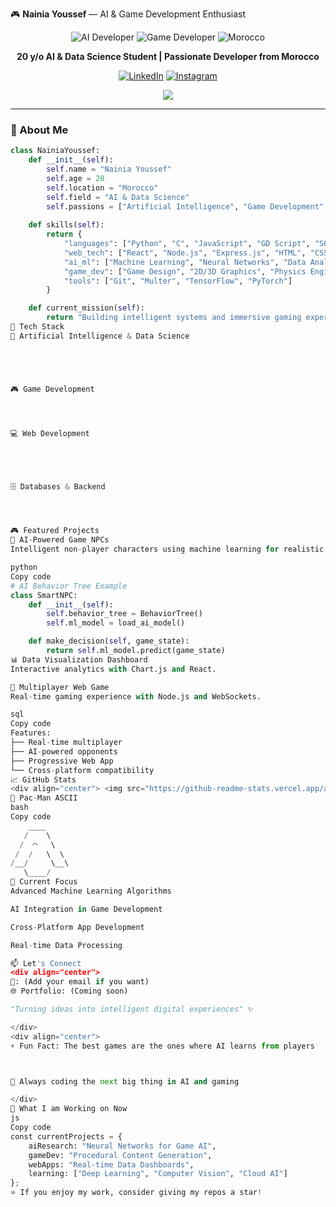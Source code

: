🎮 **Nainia Youssef** — AI & Game Development Enthusiast

<div align="center">

![AI Developer](https://img.shields.io/badge/-AI_Developer-purple?style=for-the-badge)
![Game Developer](https://img.shields.io/badge/-Game_Developer-green?style=for-the-badge)
![Morocco](https://img.shields.io/badge/-Morocco-red?style=for-the-badge)

**20 y/o AI & Data Science Student | Passionate Developer from Morocco**

[![LinkedIn](https://img.shields.io/badge/LinkedIn-Connect-blue?style=for-the-badge&logo=linkedin)](https://www.linkedin.com/in/youssef-nainia-6964842a4/)
[![Instagram](https://img.shields.io/badge/Instagram-Follow-pink?style=for-the-badge&logo=instagram)](https://www.instagram.com/ousseef.exe/)

<img src="https://profile-counter.glitch.me/NainiaYoussef/count.svg" />

</div>

---

### 🚀 About Me

```python
class NainiaYoussef:
    def __init__(self):
        self.name = "Nainia Youssef"
        self.age = 20
        self.location = "Morocco"
        self.field = "AI & Data Science"
        self.passions = ["Artificial Intelligence", "Game Development", "App Development"]
    
    def skills(self):
        return {
            "languages": ["Python", "C", "JavaScript", "GD Script", "SQL"],
            "web_tech": ["React", "Node.js", "Express.js", "HTML", "CSS", "Chart.js"],
            "ai_ml": ["Machine Learning", "Neural Networks", "Data Analysis"],
            "game_dev": ["Game Design", "2D/3D Graphics", "Physics Engines"],
            "tools": ["Git", "Multer", "TensorFlow", "PyTorch"]
        }

    def current_mission(self):
        return "Building intelligent systems and immersive gaming experiences!"
🎯 Tech Stack
🤖 Artificial Intelligence & Data Science





🎮 Game Development




💻 Web Development





🗄️ Databases & Backend




🎮 Featured Projects
🤖 AI-Powered Game NPCs
Intelligent non-player characters using machine learning for realistic gameplay.

python
Copy code
# AI Behavior Tree Example
class SmartNPC:
    def __init__(self):
        self.behavior_tree = BehaviorTree()
        self.ml_model = load_ai_model()

    def make_decision(self, game_state):
        return self.ml_model.predict(game_state)
📊 Data Visualization Dashboard
Interactive analytics with Chart.js and React.

🎯 Multiplayer Web Game
Real-time gaming experience with Node.js and WebSockets.

sql
Copy code
Features:
├── Real-time multiplayer
├── AI-powered opponents
├── Progressive Web App
└── Cross-platform compatibility
📈 GitHub Stats
<div align="center"> <img src="https://github-readme-stats.vercel.app/api?username=NainiaYoussef&show_icons=true&theme=radical" /> <img src="https://github-readme-stats.vercel.app/api/top-langs/?username=NainiaYoussef&layout=compact&theme=radical" /> <img src="https://streak-stats.demolab.com/?user=NainiaYoussef&theme=radical" /> </div>
🎨 Pac-Man ASCII
bash
Copy code
    ____        
   /    \       
  /  ◠   \      
 /  /   \  \    
/__/     \__\   
   \____/       
🌟 Current Focus
Advanced Machine Learning Algorithms

AI Integration in Game Development

Cross-Platform App Development

Real-time Data Processing

📫 Let's Connect
<div align="center">
📧: (Add your email if you want)
🌐 Portfolio: (Coming soon)

"Turning ideas into intelligent digital experiences" ✨

</div>
<div align="center">
⚡ Fun Fact: The best games are the ones where AI learns from players



🚀 Always coding the next big thing in AI and gaming

</div>
🎯 What I am Working on Now
js
Copy code
const currentProjects = {
    aiResearch: "Neural Networks for Game AI",
    gameDev: "Procedural Content Generation",
    webApps: "Real-time Data Dashboards",
    learning: ["Deep Learning", "Computer Vision", "Cloud AI"]
};
⭐ If you enjoy my work, consider giving my repos a star!
